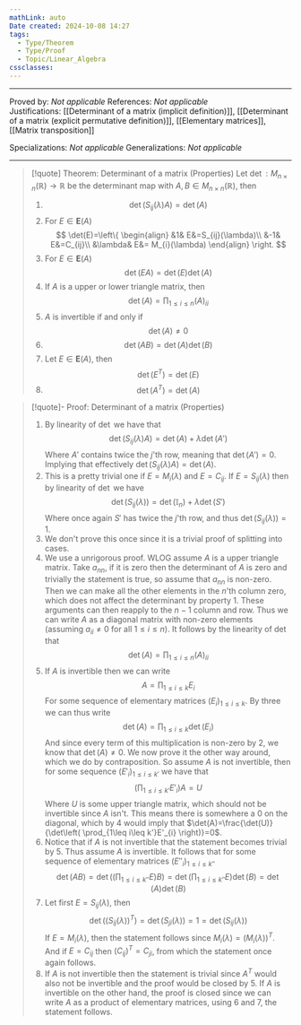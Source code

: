 ```yaml
---
mathLink: auto
Date created: 2024-10-08 14:27
tags:
  - Type/Theorem
  - Type/Proof
  - Topic/Linear_Algebra
cssclasses:
---
```


---

Proved by: _Not applicable_
References: _Not applicable_
Justifications: [[Determinant of a matrix (implicit definition)]], [[Determinant of a matrix (explicit permutative definition)]], [[Elementary matrices]], [[Matrix transposition]]

Specializations: _Not applicable_
Generalizations: _Not applicable_

---

> [!quote] Theorem: Determinant of a matrix (Properties)
> Let $\det:M_{n\times n}(\mathbb{R})\to \mathbb{R}$  be the determinant map with $A,B\in M_{n\times n}(\mathbb{R})$, then 
> 1. $$ \det(S_{ij}(\lambda)A)=\det (A) $$
> 2. For $E\in \mathbf{E}(A)$ $$ \det(E)=\left\{ \begin{align} &1& E&=S_{ij}(\lambda)\\ &-1& E&=C_{ij}\\ &\lambda& E&= M_{i}(\lambda) \end{align} \right.  $$
> 3. For $E\in \mathbf{E}(A)$ $$ \det(EA)=\det(E)\det(A) $$
> 4. If $A$ is a upper or lower triangle matrix, then $$ \det(A)=\prod_{1\leq i\leq n}(A)_{ii} $$
> 5. $A$ is invertible if and only if $$ \det(A)\neq 0 $$
> 6. $$ \det(AB)=\det(A)\det(B) $$
> 7. Let $E\in \mathbf{E}(A)$, then $$ \det(E^{T})=\det(E) $$
> 8. $$ \det(A^{T})=\det(A) $$

>[!quote]- Proof: Determinant of a matrix (Properties)
>1. By linearity of $\det$ we have that $$ \det(S_{ij}(\lambda)A)=\det(A)+\lambda \det(A') $$Where $A'$ contains twice the $j$'th row, meaning that $\det(A')=0$. Implying that effectively $\det(S_{ij}(\lambda)A)=\det(A)$.
>2. This is a pretty trivial one if $E=M_{i}(\lambda)$ and $E=C_{ij}$. If $E=S_{ij}(\lambda)$ then by linearity of $\det$ we have $$ \det(S_{ij}(\lambda))=\det(\mathbb I_{n})+\lambda \det(S') $$Where once again $S'$ has twice the $j$'th row, and thus $\det(S_{ij}(\lambda))=1$.
>3. We don't prove this once since it is a trivial proof of splitting into cases.
>4. We use a unrigorous proof. WLOG assume $A$ is a upper triangle matrix. Take $a_{nn}$, if it is zero then the determinant of $A$ is zero and trivially the statement is true, so assume that $a_{nn}$ is non-zero. Then we can make all the other elements in the $n$'th column zero, which does not affect the determinant by property 1. These arguments can then reapply to the $n-1$ column and row. Thus we can write $A$ as a diagonal matrix with non-zero elements (assuming $a_{ii}\neq 0$ for all $1\leq i\leq n$). It follows by the linearity of $\det$ that $$ \det(A)=\prod_{1\leq i\leq n} (A)_{ii} $$
>5. If $A$ is invertible then we can write $$ A=\prod_{1\leq i\leq k}  E_{i} $$For some sequence of elementary matrices $( E_{i} )_{1\leq i \leq k}$. By three we can thus write $$ \det(A)=\prod_{1\leq i\leq k}\det(E_{i}) $$And since every term of this multiplication is non-zero by 2, we know that $\det(A)\neq 0$. We now prove it the other way around, which we do by contraposition. So assume $A$ is not invertible, then for some sequence $(E'_{i})_{1\leq i\leq k'}$ we have that $$ \left( \prod_{1\leq i\leq k'}E'_{i} \right)A=U  $$Where $U$ is some upper triangle matrix, which should not be invertible since $A$ isn't. This means there is somewhere a $0$ on the diagonal, which by 4 would imply that $\det(A)=\frac{\det(U)}{\det\left( \prod_{1\leq i\leq k'}E'_{i} \right)}=0$.
>6. Notice that if $A$ is not invertible that the statement becomes trivial by 5. Thus assume $A$ is invertible. It follows that for some sequence of elementary matrices $(E''_{i})_{1\leq i\leq k''}$ $$ \det(AB)=\det\left( \left( \prod_{1\leq i\leq k''}E \right)B \right)=\det\left( \prod_{1\leq i\leq k''}E \right)\det(B)=\det(A)\det(B) $$
>7. Let first $E=S_{ij}(\lambda)$, then $$ \det((S_{ij}(\lambda))^{T})=\det(S_{ji}(\lambda))=1=\det(S_{ij}(\lambda))$$If $E=M_{i}(\lambda)$, then the statement follows since $M_{i}(\lambda)=(M_{i}(\lambda))^{T}$. And if $E=C_{ij}$ then $(C_{ij})^{T}=C_{ji}$, from which the statement once again follows.
>8. If $A$ is not invertible then the statement is trivial since $A^{T}$ would also not be invertible and the proof would be closed by 5. If $A$ is invertible on the other hand, the proof is closed since we can write $A$ as a product of elementary matrices, using 6 and 7, the statement follows.


